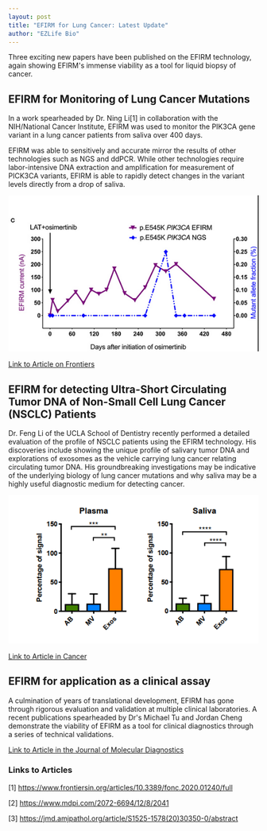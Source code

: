 ```yaml
---
layout: post
title: "EFIRM for Lung Cancer: Latest Update"
author: "EZLife Bio"
---
```


Three exciting new papers have been published on the EFIRM technology, again showing EFIRM's immense viability as a tool for liquid biopsy of cancer. 

## EFIRM for Monitoring of Lung Cancer Mutations

In a work spearheaded by Dr. Ning Li[1] in collaboration with the NIH/National Cancer Institute, EFIRM was used to monitor the PIK3CA gene variant in a lung cancer patients from saliva over 400 days. 

EFIRM was able to sensitively and accurate mirror the results of other technologies such as NGS and ddPCR. While other technologies require labor-intensive DNA extraction and amplification for measurement of PICK3CA variants, EFIRM is able to rapidly detect changes in the variant levels directly from a drop of saliva.

<img src="https://raw.githubusercontent.com/ezlifebio/ezlifebio.github.io/master/img/news/2020-07-24-01.png">

<a href="https://www.frontiersin.org/articles/10.3389/fonc.2020.01240/full"> Link to Article on Frontiers</a>

## EFIRM for detecting Ultra-Short Circulating Tumor DNA of Non-Small Cell Lung Cancer (NSCLC) Patients 

Dr. Feng Li of the UCLA School of Dentistry recently performed a detailed evaluation of the profile of NSCLC patients using the EFIRM technology. His discoveries include showing the unique profile of salivary tumor DNA and explorations of exosomes as the vehicle carrying lung cancer relating circulating tumor DNA. His groundbreaking investigations may be indicative of the underlying biology of lung cancer mutations and why saliva may be a highly useful diagnostic medium for detecting cancer.

<img src="https://raw.githubusercontent.com/ezlifebio/ezlifebio.github.io/master/img/news/2020-07-24-02.png">


<a href="https://www.mdpi.com/2072-6694/12/8/2041"> Link to Article in Cancer</a>


## EFIRM for application as a clinical assay

A culmination of years of translational development, EFIRM has gone through rigorous evaluation and validation at multiple clinical laboratories. A recent publications spearheaded by Dr's Michael Tu and Jordan Cheng demonstrate the viability of EFIRM as a tool for clinical diagnostics through a series of technical validations. 

<a href="https://jmd.amjpathol.org/article/S1525-1578(20)30350-0/abstract1"> Link to Article in the Journal of Molecular Diagnostics</a>


### Links to Articles

[1] https://www.frontiersin.org/articles/10.3389/fonc.2020.01240/full

[2] https://www.mdpi.com/2072-6694/12/8/2041

[3] https://jmd.amjpathol.org/article/S1525-1578(20)30350-0/abstract
